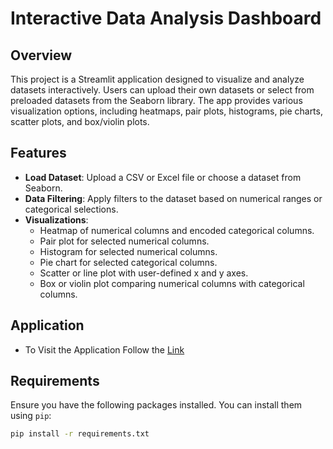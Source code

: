 # Interactive Data Analysis Dashboard

## Overview

This project is a Streamlit application designed to visualize and analyze datasets interactively. Users can upload their own datasets or select from preloaded datasets from the Seaborn library. The app provides various visualization options, including heatmaps, pair plots, histograms, pie charts, scatter plots, and box/violin plots. 

## Features

- **Load Dataset**: Upload a CSV or Excel file or choose a dataset from Seaborn.
- **Data Filtering**: Apply filters to the dataset based on numerical ranges or categorical selections.
- **Visualizations**:
  - Heatmap of numerical columns and encoded categorical columns.
  - Pair plot for selected numerical columns.
  - Histogram for selected numerical columns.
  - Pie chart for selected categorical columns.
  - Scatter or line plot with user-defined x and y axes.
  - Box or violin plot comparing numerical columns with categorical columns.
## Application
- To Visit the Application Follow the [Link](https://interactive-data-analysis-dashboard-synqppjdq2uc8pevrapgsn.streamlit.app/)
## Requirements

Ensure you have the following packages installed. You can install them using `pip`:

```bash
pip install -r requirements.txt
